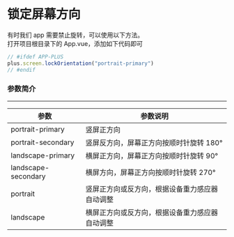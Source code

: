 # 锁定屏幕方向

有时我们 app 需要禁止旋转，可以使用以下方法。  
打开项目根目录下的 App.vue，添加如下代码即可

```js
// #ifdef APP-PLUS
plus.screen.lockOrientation("portrait-primary")
// #endif
```

### 参数简介

---

| 参数                | 参数说明                                       |
| ------------------- | ---------------------------------------------- |
| portrait-primary    | 竖屏正方向                                     |
| portrait-secondary  | 竖屏反方向，屏幕正方向按顺时针旋转 180°        |
| landscape-primary   | 横屏正方向，屏幕正方向按顺时针旋转 90°         |
| landscape-secondary | 横屏方向，屏幕正方向按顺时针旋转 270°          |
| portrait            | 竖屏正方向或反方向，根据设备重力感应器自动调整 |
| landscape           | 横屏正方向或反方向，根据设备重力感应器自动调整 |

